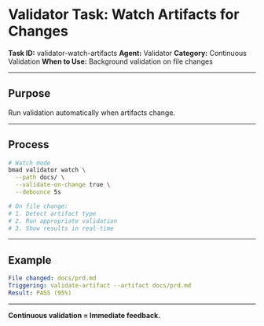# Validator Task: Watch Artifacts for Changes

**Task ID:** validator-watch-artifacts
**Agent:** Validator
**Category:** Continuous Validation
**When to Use:** Background validation on file changes

---

## Purpose

Run validation automatically when artifacts change.

---

## Process

```bash
# Watch mode
bmad validator watch \
  --path docs/ \
  --validate-on-change true \
  --debounce 5s

# On file change:
# 1. Detect artifact type
# 2. Run appropriate validation
# 3. Show results in real-time
```

---

## Example

```yaml
File changed: docs/prd.md
Triggering: validate-artifact --artifact docs/prd.md
Result: PASS (95%)
```

---

**Continuous validation = Immediate feedback.**
